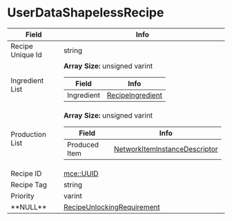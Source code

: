 # UserDataShapelessRecipe

<table><thead><tr><th>Field</th><th>Info</th></tr></thead><tbody>
<tr><td>Recipe Unique Id</td><td>string</td></tr>
<tr><td>Ingredient List</td><td><b>Array Size:</b> unsigned varint
  <table><thead><tr><th>Field</th><th>Info</th></tr></thead><tbody>
  <tr><td>Ingredient</td><td><a href="../types/RecipeIngredient.md">RecipeIngredient</a></td></tr>
  </tbody></table></td></tr>
<tr><td>Production List</td><td><b>Array Size:</b> unsigned varint
  <table><thead><tr><th>Field</th><th>Info</th></tr></thead><tbody>
  <tr><td>Produced Item</td><td><a href="../types/NetworkItemInstanceDescriptor.md">NetworkItemInstanceDescriptor</a></td></tr>
  </tbody></table></td></tr>
<tr><td>Recipe ID</td><td><a href="../types/mce_UUID.md">mce::UUID</a></td></tr>
<tr><td>Recipe Tag</td><td>string</td></tr>
<tr><td>Priority</td><td>varint</td></tr>
<tr><td>**NULL**</td><td><a href="../types/RecipeUnlockingRequirement.md">RecipeUnlockingRequirement</a></td></tr>
</tbody></table>